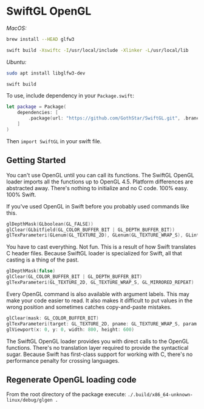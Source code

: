 # SwiftGL OpenGL

*MacOS:*
```bash
brew install --HEAD glfw3

swift build -Xswiftc -I/usr/local/include -Xlinker -L/usr/local/lib
```

*Ubuntu:*
```bash
sudo apt install libglfw3-dev

swift build
```


To use, include dependency in your `Package.swift`:
```swift
let package = Package(
    dependencies: [
        .package(url: "https://github.com/GothStar/SwiftGL.git", .branch("master"))
    ]
)
```
Then `import SwiftGL` in your swift file.


## Getting Started

You can't use OpenGL until you can call its functions. The SwiftGL OpenGL loader
imports all the functions up to OpenGL 4.5. Platform differences are abstracted
away. There's nothing to initialize and no C code. 100% easy. 100% Swift.

If you've used OpenGL in Swift before you probably used commands like this.
```swift
glDepthMask(GLboolean(GL_FALSE))
glClear(GLbitfield(GL_COLOR_BUFFER_BIT | GL_DEPTH_BUFFER_BIT))
glTexParameteri(GLenum(GL_TEXTURE_2D), GLenum(GL_TEXTURE_WRAP_S), GLint(GL_MIRRORED_REPEAT))
```
You have to cast everything. Not fun. This is a result of how Swift translates C header files.
Because SwiftGL loader is specialized for Swift, all that casting is a thing of the past.
```swift
glDepthMask(false)
glClear(GL_COLOR_BUFFER_BIT | GL_DEPTH_BUFFER_BIT)
glTexParameteri(GL_TEXTURE_2D, GL_TEXTURE_WRAP_S, GL_MIRRORED_REPEAT)
```
Every OpenGL command is also available with argument labels. This may make your
code easier to read. It also makes it difficult to put values in the wrong
position and sometimes catches copy-and-paste mistakes.
```swift
glClear(mask: GL_COLOR_BUFFER_BIT)
glTexParameteri(target: GL_TEXTURE_2D, pname: GL_TEXTURE_WRAP_S, param: GL_MIRRORED_REPEAT)
glViewport(x: 0, y: 0, width: 800, height: 600)
```

The SwiftGL OpenGL loader provides you with direct calls to the OpenGL functions. There's
no translation layer required to provide the syntactical sugar. Because Swift has first-class
support for working with C, there's no performance penalty for crossing languages.

## Regenerate OpenGL loading code

From the root directory of the package execute:
`./.build/x86_64-unknown-linux/debug/glgen .`